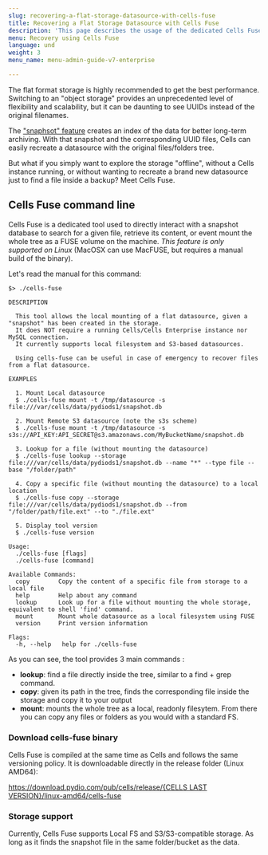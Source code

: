 ```yaml
---
slug: recovering-a-flat-storage-datasource-with-cells-fuse
title: Recovering a Flat Storage Datasource with Cells Fuse
description: 'This page describes the usage of the dedicated Cells Fuse tool to read a Flat storage snapshot offline.'
menu: Recovery using Cells Fuse
language: und
weight: 3
menu_name: menu-admin-guide-v7-enterprise

---
```

The flat format storage is highly recommended to get the best performance. Switching to an "object storage" provides an unprecedented level of flexibility and scalability, but it can be daunting to see UUIDs instead of the original filenames.

The ["snaphsot" feature](./flat-storage-best-performances) creates an index of the data for better long-term archiving. With that snapshot and the corresponding UUID files, Cells can easily recreate a datasource with the original files/folders tree.

But what if you simply want to explore the storage "offline", without a Cells instance running, or without wanting to recreate a brand new datasource just to find a file inside a backup? Meet Cells Fuse.

## Cells Fuse command line

Cells Fuse is a dedicated tool used to directly interact with a snapshot database to search for a given file, retrieve its content, or event mount the whole tree as a FUSE volume on the machine. *This feature is only supported on Linux* (MacOSX can use MacFUSE, but requires a manual build of the binary).

Let's read the manual for this command:

```
$> ./cells-fuse 

DESCRIPTION

  This tool allows the local mounting of a flat datasource, given a "snapshot" has been created in the storage. 
  It does NOT require a running Cells/Cells Enterprise instance nor MySQL connection.
  It currently supports local filesystem and S3-based datasources.

  Using cells-fuse can be useful in case of emergency to recover files from a flat datasource.

EXAMPLES 

  1. Mount Local datasource
  $ ./cells-fuse mount -t /tmp/datasource -s file:///var/cells/data/pydiods1/snapshot.db

  2. Mount Remote S3 datasource (note the s3s scheme)
  $ ./cells-fuse mount -t /tmp/datasource -s s3s://API_KEY:API_SECRET@s3.amazonaws.com/MyBucketName/snapshot.db

  3. Lookup for a file (without mounting the datasource)
  $ ./cells-fuse lookup --storage file:///var/cells/data/pydiods1/snapshot.db --name "*" --type file --base "/folder/path"

  4. Copy a specific file (without mounting the datasource) to a local location
  $ ./cells-fuse copy --storage file:///var/cells/data/pydiods1/snapshot.db --from "/folder/path/file.ext" --to "./file.ext"

  5. Display tool version
  $ ./cells-fuse version

Usage:
  ./cells-fuse [flags]
  ./cells-fuse [command]

Available Commands:
  copy        Copy the content of a specific file from storage to a local file
  help        Help about any command
  lookup      Look up for a file without mounting the whole storage, equivalent to shell 'find' command.
  mount       Mount whole datasource as a local filesystem using FUSE
  version     Print version information

Flags:
  -h, --help   help for ./cells-fuse

```

As you can see, the tool provides 3 main commands : 

 - **lookup**: find a file directly inside the tree, similar to a find + grep command. 
 - **copy**: given its path in the tree, finds the corresponding file inside the storage and copy it to your output
 - **mount**: mounts the whole tree as a local, readonly filesytem. From there you can copy any files or folders as you would with a standard FS.

### Download cells-fuse binary

Cells Fuse is compiled at the same time as Cells and follows the same versioning policy. It is downloadable directly in the release folder (Linux AMD64): 

[https://download.pydio.com/pub/cells/release/{CELLS LAST VERSION}/linux-amd64/cells-fuse](https://download.pydio.com/pub/cells/release/)

### Storage support

Currently, Cells Fuse supports Local FS and S3/S3-compatible storage. As long as it finds the snapshot file in the same folder/bucket as the data.